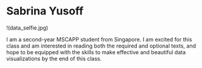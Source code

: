 # Sabrina Yusoff

!(data_selfie.jpg)

I am a second-year MSCAPP student from Singapore. I am excited for this class
and am interested in reading both the required and optional texts, and hope to be equipped
with the skills to make effective and beautiful data visualizations by the end of
this class.